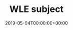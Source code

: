 ---
title: 'WLE subject'
field: 'cg.subject.wle'
slug: 'cg-subject-wle'
required: False
vocabulary: 'cg-subject-wle.txt'
policy: 'Controlled, with values from vocabulary.'
date: '2019-05-04T00:00:00+00:00'
---